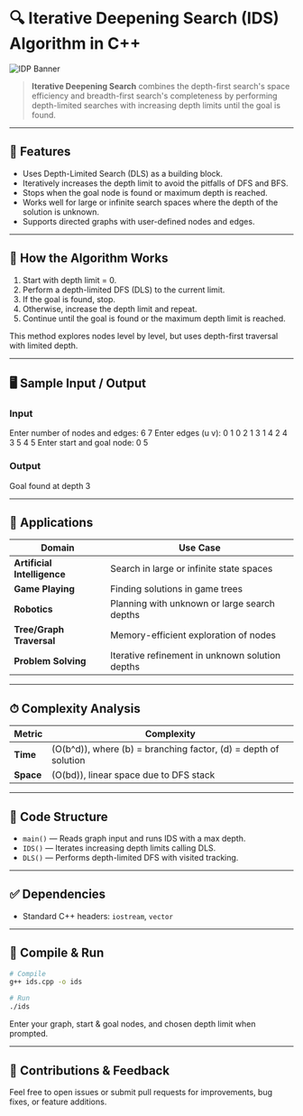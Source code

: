 # 🔍 Iterative Deepening Search (IDS) Algorithm in C++

![IDP Banner](https://algorithmsinsight.wordpress.com/wp-content/uploads/2016/03/ida-star.gif?w=1326)

> **Iterative Deepening Search** combines the depth-first search's space efficiency and breadth-first search's completeness by performing depth-limited searches with increasing depth limits until the goal is found.

---

## 📌 Features

- Uses Depth-Limited Search (DLS) as a building block.
- Iteratively increases the depth limit to avoid the pitfalls of DFS and BFS.
- Stops when the goal node is found or maximum depth is reached.
- Works well for large or infinite search spaces where the depth of the solution is unknown.
- Supports directed graphs with user-defined nodes and edges.

---

## 🔧 How the Algorithm Works

1. Start with depth limit = 0.
2. Perform a depth-limited DFS (DLS) to the current limit.
3. If the goal is found, stop.
4. Otherwise, increase the depth limit and repeat.
5. Continue until the goal is found or the maximum depth limit is reached.

This method explores nodes level by level, but uses depth-first traversal with limited depth.

---

## 🖥 Sample Input / Output

### Input

Enter number of nodes and edges: 6 7
Enter edges (u v):
0 1
0 2
1 3
1 4
2 4
3 5
4 5
Enter start and goal node: 0 5


### Output
Goal found at depth 3


---

## 🚀 Applications

| Domain            | Use Case                                       |
|-------------------|------------------------------------------------|
| **Artificial Intelligence** | Search in large or infinite state spaces    |
| **Game Playing**  | Finding solutions in game trees                 |
| **Robotics**      | Planning with unknown or large search depths    |
| **Tree/Graph Traversal** | Memory-efficient exploration of nodes        |
| **Problem Solving** | Iterative refinement in unknown solution depths|

---

## ⏱ Complexity Analysis

| Metric     | Complexity                       |
|------------|---------------------------------|
| **Time**   | \(O(b^d)\), where \(b\) = branching factor, \(d\) = depth of solution |
| **Space**  | \(O(bd)\), linear space due to DFS stack                  |

---

## 📄 Code Structure

- `main()` — Reads graph input and runs IDS with a max depth.
- `IDS()` — Iterates increasing depth limits calling DLS.
- `DLS()` — Performs depth-limited DFS with visited tracking.

---

## ✅ Dependencies

- Standard C++ headers: `iostream`, `vector`

---

## 🧪 Compile & Run

```bash
# Compile
g++ ids.cpp -o ids

# Run
./ids
```

Enter your graph, start & goal nodes, and chosen depth limit when prompted.

---

## 🙌 Contributions & Feedback

Feel free to open issues or submit pull requests for improvements, bug fixes, or feature additions.
